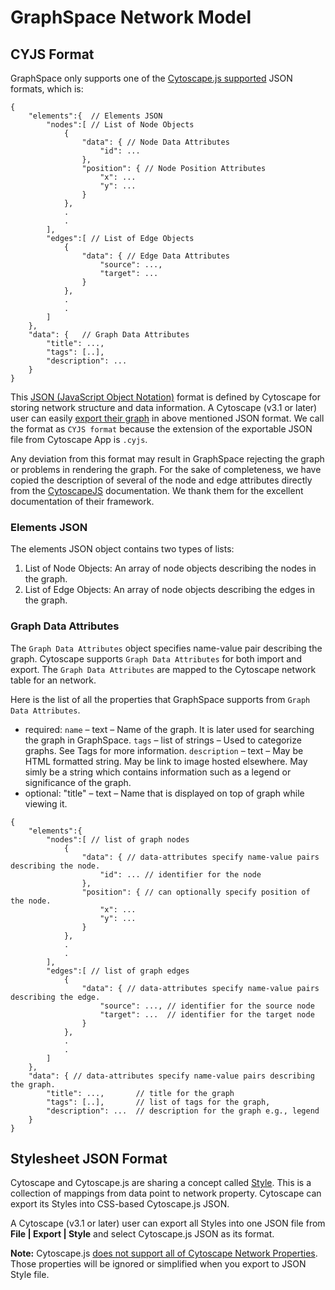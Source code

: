 # GraphSpace Network Model

## CYJS Format

GraphSpace only supports one of the [Cytoscape.js supported](http://js.cytoscape.org/#notation/elements-json) JSON formats, which is:
```
{
    "elements":{  // Elements JSON
        "nodes":[ // List of Node Objects
            {  
                "data": { // Node Data Attributes
                    "id": ...
                },
                "position": { // Node Position Attributes
                    "x": ...
                    "y": ...
                }
            }, 
            .
            .
        ],
        "edges":[ // List of Edge Objects
            {
                "data": { // Edge Data Attributes
                    "source": ..., 
                    "target": ...
                }
            }, 
            .
            .
        ]
    },
    "data": {   // Graph Data Attributes
        "title": ...,       
        "tags": [..],       
        "description": ... 
    }
}
```

This [JSON (JavaScript Object Notation)](http://www.json.org/) format is defined by Cytoscape for storing network structure and data information. A Cytoscape (v3.1 or later) user can easily [export their graph](http://manual.cytoscape.org/en/stable/Cytoscape.js_and_Cytoscape.html#export-network-and-table-to-cytoscape-js) in above mentioned JSON format. We call the format as `CYJS format` because the extension of the exportable JSON file from Cytoscape App is `.cyjs`.

Any deviation from this format may result in GraphSpace rejecting the graph or problems in rendering the graph. For the sake of completeness, we have copied the description of several of the node and edge attributes directly from the [CytoscapeJS](http://js.cytoscape.org/) documentation. We thank them for the excellent documentation of their framework.

### Elements JSON

The elements JSON object contains two types of lists:

1.  List of Node Objects: An array of node objects describing the nodes in the graph.
2.  List of Edge Objects: An array of node objects describing the edges in the graph.

### Graph Data Attributes

The `Graph Data Attributes` object specifies name-value pair describing the graph. Cytoscape supports `Graph Data Attributes` for both import and export. The `Graph Data Attributes` are mapped to the Cytoscape network table for an network.

Here is the list of all the properties that GraphSpace supports from `Graph Data Attributes`.

- required:
    `name` – text – Name of the graph. It is later used for searching the graph in GraphSpace.
    `tags` – list of strings – Used to categorize graphs. See Tags for more information.
    `description` – text – May be HTML formatted string. May be link to image hosted elsewhere. May simly be a string which contains information such as a legend or significance of the graph.
- optional:
    "title" – text – Name that is displayed on top of graph while viewing it.



```
{
    "elements":{  
        "nodes":[ // list of graph nodes 
            {
                "data": { // data-attributes specify name-value pairs describing the node.
                    "id": ... // identifier for the node
                },
                "position": { // can optionally specify position of the node.
                    "x": ...
                    "y": ...
                }
            }, 
            .
            .
        ],
        "edges":[ // list of graph edges 
            {
                "data": { // data-attributes specify name-value pairs describing the edge.
                    "source": ..., // identifier for the source node
                    "target": ...  // identifier for the target node
                }
            }, 
            .
            .
        ]
    },
    "data": { // data-attributes specify name-value pairs describing the graph.
        "title": ...,       // title for the graph
        "tags": [..],       // list of tags for the graph,
        "description": ...  // description for the graph e.g., legend
    }
}
```

## Stylesheet JSON Format

Cytoscape and Cytoscape.js are sharing a concept called [Style](http://manual.cytoscape.org/en/stable/Cytoscape.js_and_Cytoscape.html#export-styles-to-cytoscape-js). This is a collection of mappings from data point to network property. Cytoscape can export its Styles into CSS-based Cytoscape.js JSON. 

A Cytoscape (v3.1 or later) user can export all Styles into one JSON file from **File | Export | Style** and select Cytoscape.js JSON as its format.

**Note:** Cytoscape.js [does not support all of Cytoscape Network Properties](
http://manual.cytoscape.org/en/stable/Cytoscape.js_and_Cytoscape.html#limitations). Those properties will be ignored or simplified when you export to JSON Style file.
